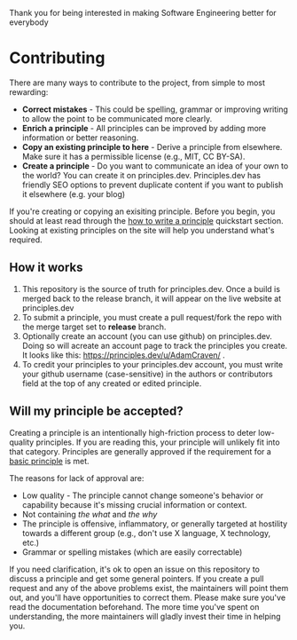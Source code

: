 Thank you for being interested in making Software Engineering better for everybody


# Contributing

There are many ways to contribute to the project, from simple to most rewarding: 

* **Correct mistakes** -  This could be spelling, grammar or improving writing to allow the point to be communicated more clearly.
* **Enrich a principle** - All principles can be improved by adding more information or better reasoning.
* **Copy an existing principle to here** - Derive a principle from elsewhere. Make sure it has a permissible license (e.g., MIT, CC BY-SA).
* **Create a principle** - Do you want to communicate an idea of your own to the world? You can create it on principles.dev. Principles.dev has friendly SEO options to prevent duplicate content if you want to publish it elsewhere (e.g. your blog)

If you're creating or copying an exisiting principle. Before you begin, you should at least read through the [how to write a principle](https://principles.dev/documentation/) quickstart section. Looking at existing principles on the site will help you understand what's required.

## How it works

1. This repository is the source of truth for principles.dev. Once a build is merged back to the release branch, it will appear on the live website at principles.dev
2. To submit a principle, you must create a pull request/fork the repo with the merge target set to **release** branch.
3. Optionally create an account (you can use github) on principles.dev. Doing so will acreate an account page to track the principles you create. It looks like this: https://principles.dev/u/AdamCraven/ .
4. To credit your principles to your principles.dev account, you must write your github username (case-sensitive) in the authors or contributors field at the top of any created or edited principle.


## Will my principle be accepted?

Creating a principle is an intentionally high-friction process to deter low-quality principles. If you are reading this, your principle will unlikely fit into that category. Principles are generally approved if the requirement for a [basic principle](https://principles.dev/documentation/#quickstart-writing-your-first-principle) is met.

The reasons for lack of approval are:

* Low quality - The principle cannot change someone's behavior or capability because it's missing crucial information or context.
* Not containing *the what* and *the why*
* The principle is offensive, inflammatory, or generally targeted at hostility towards a different group (e.g., don't use X language, X technology, etc.)
* Grammar or spelling mistakes (which are easily correctable)

If you need clarification, it's ok to open an issue on this repository to discuss a principle and get some general pointers. If you create a pull request and any of the above problems exist, the maintainers will point them out, and you'll have opportunities to correct them. Please make sure you've read the documentation beforehand. The more time you've spent on understanding, the more maintainers will gladly invest their time in helping you.
